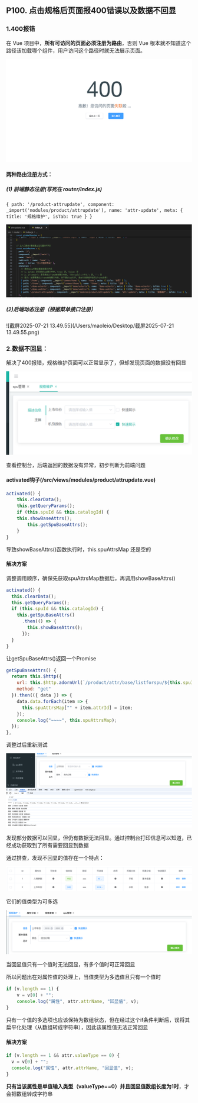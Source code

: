 ## **P100. 点击规格后页面报400错误以及数据不回显**

### 1.400报错

在 Vue 项目中，**所有可访问的页面必须注册为路由**，否则 Vue 根本就不知道这个路径该加载哪个组件，用户访问这个路径时就无法展示页面。

![image-20250721145828461](pics/image-20250721145828461.png)

#### **两种路由注册方式：**

##### (1) 前端静态注册(写死在 router/index.js)

```
{ path: '/product-attrupdate', component: _import('modules/product/attrupdate'), name: 'attr-update', meta: { title: '规格维护', isTab: true } } 
```

![image-20250721150000752](pics/image-20250721150000752.png)

##### **(2)后端动态注册（根据菜单接口注册）**

![截屏2025-07-21 13.49.55](/Users/maoleio/Desktop/截屏2025-07-21 13.49.55.png)



### 2.数据不回显：

解决了400报错，规格维护页面可以正常显示了，但却发现页面的数据没有回显

![image-20250721135257060](pics/image-20250721135257060.png)

查看控制台，后端返回的数据没有异常，初步判断为前端问题

#### activated钩子(/src/views/modules/product/attrupdate.vue)

```js
activated() {
	this.clearData();
	this.getQueryParams();
	if (this.spuId && this.catalogId) {
    this.showBaseAttrs();
		this.getSpuBaseAttrs();
	}
}
```

导致showBaseAttrs()函数执行时，this.spuAttrsMap 还是空的

#### 解决方案

调整调用顺序，确保先获取spuAttrsMap数据后，再调用showBaseAttrs()

```js
activated() {
  this.clearData();
  this.getQueryParams();
  if (this.spuId && this.catalogId) {
    this.getSpuBaseAttrs()
      .then(() => {
        this.showBaseAttrs();
      });
  }
}
```

让getSpuBaseAttrs()返回一个Promise

```js
getSpuBaseAttrs() {
  return this.$http({
    url: this.$http.adornUrl(`/product/attr/base/listforspu/${this.spuId}`),
    method: "get"
  }).then(({ data }) => {
    data.data.forEach(item => {
      this.spuAttrsMap["" + item.attrId] = item;
    });
    console.log("~~~~", this.spuAttrsMap);
  });
},
```

调整过后重新测试

![image-20250721141219678](pics/image-20250721141219678.png)

发现部分数据可以回显，但仍有数据无法回显。通过控制台打印信息可以知道，已经成功获取到了所有需要回显到数据

通过排查，发现不回显的值存在一个特点：

![image-20250721141722701](pics/image-20250721141722701.png)

它们的值类型为可多选

![image-20250721142824866](pics/image-20250721142824866.png)

当回显值只有一个值时无法回显，有多个值时可正常回显

所以问题出在对属性值的处理上，当值类型为多选值且只有一个值时

```js
if (v.length == 1) {
	v = v[0] + "";
	console.log("属性", attr.attrName, "回显值", v);
}
```

只有一个值的多选项也应该保持为数组状态，但在经过这个if条件判断后，误将其扁平化处理（从数组转成字符串），因此该属性值无法正常回显

#### 解决方案

```js
if (v.length == 1 && attr.valueType == 0) {
  v = v[0] + "";
  console.log("属性", attr.attrName, "回显值", v);
}
```

**只有当该属性是单值输入类型（valueType==0）并且回显值数组长度为1时**，才会把数组转成字符串
